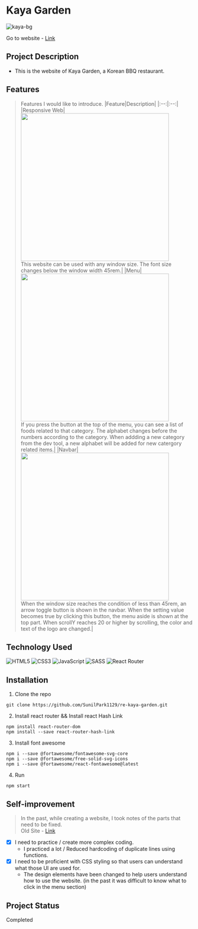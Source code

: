 # Kaya Garden
![kaya-bg](https://user-images.githubusercontent.com/106734133/197693800-0295761a-3cb9-49f1-b4bb-d1f603934db7.jpg)

Go to website - [Link](https://sunilpark1129.github.io/re-kaya-garden/)

## Project Description

- This is the website of Kaya Garden, a Korean BBQ restaurant.

## Features
> Features I would like to introduce.
|Feature|Description|
|:--:|:--:|
|Responsive Web|<img src="https://user-images.githubusercontent.com/106734133/197693638-40946948-36e7-4d4d-8830-7211d17366fe.jpg" height="400"><br>This website can be used with any window size. The font size changes below the window width 45rem.|
|Menu|<img src="https://user-images.githubusercontent.com/106734133/197693695-53b51a8e-7d4a-48de-81fd-84c98bc85405.jpg" height="400"><br>If you press the button at the top of the menu, you can see a list of foods related to that category. The alphabet changes before the numbers according to the category.
When addding a new category from the dev tool, a new alphabet will be added for new catergory related items.|
|Navbar|<img src="https://user-images.githubusercontent.com/106734133/197693734-756ecd6c-84b8-44e5-8180-3ca60476d046.jpg" height="400"><br>When the window size reaches the condition of less than 45rem, an arrow toggle button is shown in the navbar. When the setting value becomes true by clicking this button, the menu aside is shown at the top part. When scrollY reaches 20 or higher by scrolling, the color and text of the logo are changed.|

## Technology Used
![HTML5](https://img.shields.io/badge/html5-%23E34F26.svg?style=for-the-badge&logo=html5&logoColor=white) ![CSS3](https://img.shields.io/badge/css3-%231572B6.svg?style=for-the-badge&logo=css3&logoColor=white) ![JavaScript](https://img.shields.io/badge/javascript-%23323330.svg?style=for-the-badge&logo=javascript&logoColor=%23F7DF1E) ![SASS](https://img.shields.io/badge/SASS-hotpink.svg?style=for-the-badge&logo=SASS&logoColor=white) ![React Router](https://img.shields.io/badge/React_Router-CA4245?style=for-the-badge&logo=react-router&logoColor=white)


## Installation
1. Clone the repo
```
git clone https://github.com/SunilPark1129/re-kaya-garden.git
```
2. Install react router && Install react Hash Link
```
npm install react-router-dom
npm install --save react-router-hash-link
```
3. Install font awesome
```
npm i --save @fortawesome/fontawesome-svg-core
npm i --save @fortawesome/free-solid-svg-icons
npm i --save @fortawesome/react-fontawesome@latest
```
4. Run
```
npm start
```

## Self-improvement
> In the past, while creating a website, I took notes of the parts that need to be fixed.<br>Old Site - [Link](https://github.com/SunilPark1129/kaya-garden)
- [x] I need to practice / create more complex coding.
  - I practiced a lot / Reduced hardcoding of duplicate lines using functions.
- [x] I need to be proficient with CSS styling so that users can understand what those UI are used for.
  - The design elements have been changed to help users understand how to use the website. (in the past it was difficult to know what to click in the menu section)

## Project Status
Completed

